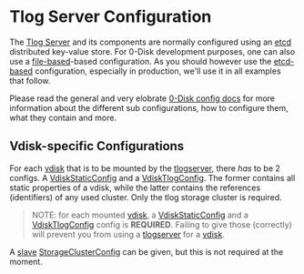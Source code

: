 # Tlog Server Configuration

The [Tlog Server][tlogserver] and its components are normally configured using an [etcd][configetcd] distributed key-value store. For 0-Disk development purposes, one can also use a [file-based][configfile]-based configuration. As you should however use the [etcd-based][configetcd] configuration, especially in production, we'll use it in all examples that follow.

Please read the general and very elobrate [0-Disk config docs][configDoc] for more information about the different sub configurations, how to configure them, what they contain and more.

## Vdisk-specific Configurations

For each [vdisk][vdisk] that is to be mounted by the [tlogserver][tlogserver], there _has_ to be 2 configs. A [VdiskStaticConfig][vdiskStaticConfig] and a [VdiskTlogConfig][VdiskTlogConfig]. The former contains all static properties of a vdisk, while the latter contains the references (identifiers) of any used cluster. Only the tlog storage cluster is required.

> NOTE: for each mounted [vdisk][vdisk], a [VdiskStaticConfig][vdiskStaticConfig] and a [VdiskTlogConfig][VdiskTlogConfig] config is **REQUIRED**. Failing to give those (correctly) will prevent you from using a [tlogserver][tlogserver] for a [vdisk][vdisk].

A [slave][slave] [StorageClusterConfig][StorageClusterConfig] can be given, but this is not required at the moment.


[nbd]: nbd.md
[nbdprotocol]: https://github.com/NetworkBlockDevice/nbd/blob/master/doc/proto.md

[etcd]: https://github.com/coreos/etcd

[configDoc]: /docs/config.md
[configetcd]: /docs/config.md#etcd
[configfile]: /docs/config.md#file
[nbdVdisksConfig]: /docs/config.md#NBDVdisksConfig
[vdiskStaticConfig]: /docs/config.md#VdiskStaticConfig
[vdiskTlogConfig]: /docs/config.md#VdiskTlogConfig
[storageClusterConfig]: /docs/config.md#StorageClusterConfig

[nbdserver]: /docs/nbd/nbd.md
[tlogserver]: /docs/tlogserver/mainbd.md

[metadata]: glossary.md#metadata
[redundant]: glossary.md#redundant
[data]: glossary.md#data
[vdisk]: /docs/glossary.md#vdisk
[template]: /docs/glossary.md#template
[tlog]: /docs/glossary.md#tlog
[slave]: /docs/glossary.md#slave
[boot]: /docs/glossary.md#boot
[db]: /docs/glossary.md#db
[deduped]: /docs/glossary.md#deduped
[semideduped]: /docs/glossary.md#semideduped